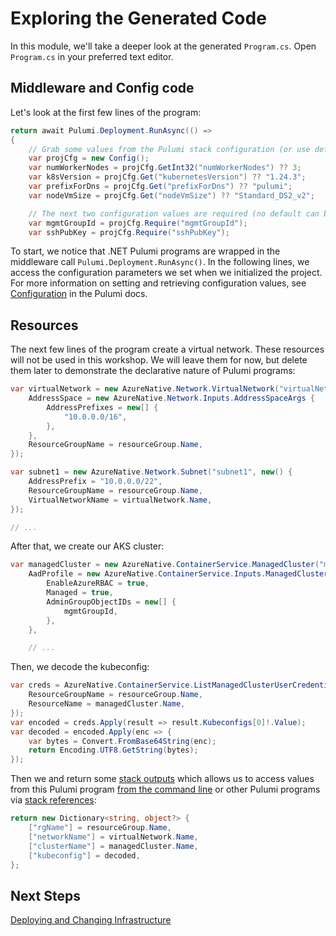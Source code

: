 # Exploring the Generated Code

In this module, we'll take a deeper look at the generated `Program.cs`. Open `Program.cs` in your preferred text editor.

## Middleware and Config code

Let's look at the first few lines of the program:

```csharp
return await Pulumi.Deployment.RunAsync(() =>
{
    // Grab some values from the Pulumi stack configuration (or use defaults)
    var projCfg = new Config();
    var numWorkerNodes = projCfg.GetInt32("numWorkerNodes") ?? 3;
    var k8sVersion = projCfg.Get("kubernetesVersion") ?? "1.24.3";
    var prefixForDns = projCfg.Get("prefixForDns") ?? "pulumi";
    var nodeVmSize = projCfg.Get("nodeVmSize") ?? "Standard_DS2_v2";

    // The next two configuration values are required (no default can be provided)
    var mgmtGroupId = projCfg.Require("mgmtGroupId");
    var sshPubKey = projCfg.Require("sshPubKey");
```

To start, we notice that .NET Pulumi programs are wrapped in the middleware call `Pulumi.Deployment.RunAsync()`. In the following lines, we access the configuration parameters we set when we initialized the project. For more information on setting and retrieving configuration values, see [Configuration](https://www.pulumi.com/docs/intro/concepts/config/?utm_source=GitHub&utm_medium=referral&utm_campaign=workshops) in the Pulumi docs.

## Resources

The next few lines of the program create a virtual network. These resources will not be used in this workshop. We will leave them for now, but delete them later to demonstrate the declarative nature of Pulumi programs:

```csharp
var virtualNetwork = new AzureNative.Network.VirtualNetwork("virtualNetwork", new() {
    AddressSpace = new AzureNative.Network.Inputs.AddressSpaceArgs {
        AddressPrefixes = new[] {
            "10.0.0.0/16",
        },
    },
    ResourceGroupName = resourceGroup.Name,
});

var subnet1 = new AzureNative.Network.Subnet("subnet1", new() {
    AddressPrefix = "10.0.0.0/22",
    ResourceGroupName = resourceGroup.Name,
    VirtualNetworkName = virtualNetwork.Name,
});

// ...
```

After that, we create our AKS cluster:

```csharp
var managedCluster = new AzureNative.ContainerService.ManagedCluster("managedCluster", new() {
    AadProfile = new AzureNative.ContainerService.Inputs.ManagedClusterAADProfileArgs {
        EnableAzureRBAC = true,
        Managed = true,
        AdminGroupObjectIDs = new[] {
            mgmtGroupId,
        },
    },

    // ...
```

Then, we decode the kubeconfig:

```csharp
var creds = AzureNative.ContainerService.ListManagedClusterUserCredentials.Invoke(new() {
    ResourceGroupName = resourceGroup.Name,
    ResourceName = managedCluster.Name,
});
var encoded = creds.Apply(result => result.Kubeconfigs[0]!.Value);
var decoded = encoded.Apply(enc => {
    var bytes = Convert.FromBase64String(enc);
    return Encoding.UTF8.GetString(bytes);
});
```

Then we and return some [stack outputs](https://www.pulumi.com/learn/building-with-pulumi/stack-outputs/?utm_source=GitHub&utm_medium=referral&utm_campaign=workshops) which allows us to access values from this Pulumi program [from the command line](https://www.pulumi.com/docs/reference/cli/pulumi_stack_output/?utm_source=GitHub&utm_medium=referral&utm_campaign=workshops) or other Pulumi programs via [stack references](https://www.pulumi.com/learn/building-with-pulumi/stack-references/?utm_source=GitHub&utm_medium=referral&utm_campaign=workshops):

```csharp
return new Dictionary<string, object?> {
    ["rgName"] = resourceGroup.Name,
    ["networkName"] = virtualNetwork.Name,
    ["clusterName"] = managedCluster.Name,
    ["kubeconfig"] = decoded,
};
```

## Next Steps

[Deploying and Changing Infrastructure](../module-03/README.md)
